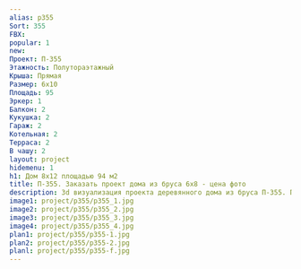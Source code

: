 ```yaml
---
alias: p355
Sort: 355
FBX: 
popular: 1
new: 
Проект: П-355
Этажность: Полутораэтажный
Крыша: Прямая
Размер: 6х10
Площадь: 95
Эркер: 1
Балкон: 2
Кукушка: 2
Гараж: 2
Котельная: 2
Терраса: 2
В чашу: 2
layout: project
hidemenu: 1
h1: Дом 8х12 площадью 94 м2
title: П-355. Заказать проект дома из бруса 6х8 - цена фото
description: 3d визуализация проекта деревянного дома из бруса П-355. Площадь 95 м2, размер 6х8. Вы можете внести любые изменения в проект.
image1: project/p355/p355_1.jpg
image2: project/p355/p355_2.jpg
image3: project/p355/p355_3.jpg
image4: project/p355/p355_4.jpg
plan1: project/p355/p355-1.jpg
plan2: project/p355/p355-2.jpg
planl: project/p355/p355-f.jpg
---
```

